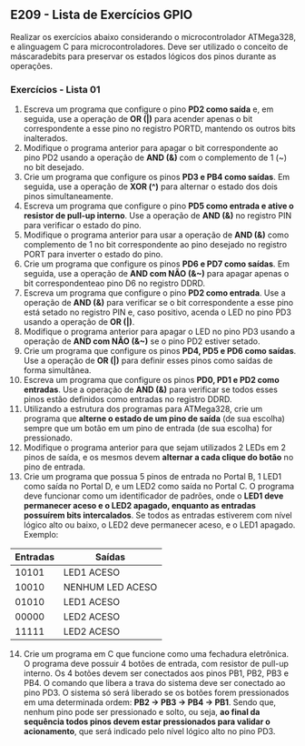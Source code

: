## E209 - Lista de Exercícios GPIO
Realizar os exercícios abaixo considerando o microcontrolador ATMega328, e alinguagem C para microcontroladores. Deve ser utilizado o conceito de máscaradebits para preservar os estados lógicos dos pinos durante as operações.

### Exercícios - Lista 01

1. Escreva um programa que configure o pino **PD2 como saída** e, em seguida, use a operação de **OR (|)** para acender apenas o bit correspondente a esse pino no registro PORTD, mantendo os outros bits inalterados.
2. Modifique o programa anterior para apagar o bit correspondente ao pino PD2 usando a operação de **AND (&)** com o complemento de 1 (~) no bit desejado.
3. Crie um programa que configure os pinos **PD3 e PB4 como saídas**. Em seguida, use a operação de **XOR (^)** para alternar o estado dos dois pinos simultaneamente.
4. Escreva um programa que configure o pino **PD5 como entrada e ative o resistor de pull-up interno**. Use a operação de **AND (&)** no registro PIN para verificar o estado do pino.
5. Modifique o programa anterior para usar a operação de **AND (&)** como complemento de 1 no bit correspondente ao pino desejado no registro PORT para inverter o estado do pino.
6. Crie um programa que configure os pinos **PD6 e PD7 como saídas**. Em seguida, use a operação de **AND com NÃO (&~)** para apagar apenas o bit correspondenteao pino D6 no registro DDRD.
7. Escreva um programa que configure o pino **PD2 como entrada**. Use a operação de **AND (&)** para verificar se o bit correspondente a esse pino está setado no registro PIN e, caso positivo, acenda o LED no pino PD3 usando a operação de **OR (|)**.
8. Modifique o programa anterior para apagar o LED no pino PD3 usando a operação de **AND com NÃO (&~)** se o pino PD2 estiver setado.
9. Crie um programa que configure os pinos **PD4, PD5 e PD6 como saídas**. Use a operação de **OR (|)** para definir esses pinos como saídas de forma simultânea.
10. Escreva um programa que configure os pinos **PD0, PD1 e PD2 como entradas**. Use a operação de **AND (&)** para verificar se todos esses pinos estão definidos como entradas no registro DDRD.
11. Utilizando a estrutura dos programas para ATMega328, crie um programa que **alterne o estado de um pino de saída** (de sua escolha) sempre que um botão em um pino de entrada (de sua escolha) for pressionado.
12. Modifique o programa anterior para que sejam utilizados 2 LEDs em 2 pinos de saída, e os mesmos devem **alternar a cada clique do botão** no pino de entrada.
13. Crie um programa que possua 5 pinos de entrada no Portal B, 1 LED1 como saída no Portal D, e um LED2 como saída no Portal C. O programa deve funcionar como um identificador de padrões, onde o **LED1 deve permanecer aceso e o LED2 apagado, enquanto as entradas possuírem bits intercalados**. Se todos as entradas estiverem com nível lógico alto ou baixo, o LED2 deve permanecer aceso, e o LED1 apagado. Exemplo:

| Entradas  | Saídas |
| ------------- | ------------- |
| 10101  | LED1 ACESO  |
| 10010  | NENHUM LED ACESO  |
| 01010  | LED1 ACESO  |
| 00000  | LED2 ACESO  |
| 11111  | LED2 ACESO  |

14. Crie um programa em C que funcione como uma fechadura eletrônica. O programa deve possuir 4 botões de entrada, com resistor de pull-up interno. Os 4 botões devem ser conectados aos pinos PB1, PB2, PB3 e PB4. O comando que libera a trava do sistema deve ser conectado ao pino PD3. O sistema só será liberado se os botões forem pressionados em uma determinada ordem: **PB2 -> PB3 -> PB4 -> PB1**. Sendo que, nenhum pino pode ser pressionado e solto, ou seja, **ao final da sequência todos pinos devem estar pressionados para validar o acionamento**, que será indicado pelo nível lógico alto no pino PD3.
